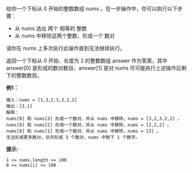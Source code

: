 给你一个下标从 0 开始的整数数组 nums 。在一步操作中，你可以执行以下步骤：

- 从 nums 选出 两个 相等的 整数
- 从 nums 中移除这两个整数，形成一个 数对

请你在 nums 上多次执行此操作直到无法继续执行。

返回一个下标从 0 开始、长度为 2 的整数数组 answer 作为答案，其中 answer[0] 是形成的数对数目，answer[1] 是对 nums 尽可能执行上述操作后剩下的整数数目。

**例1：**
```
输入：nums = [1,3,2,1,3,2,2]
输出：[3,1]
解释：
nums[0] 和 nums[3] 形成一个数对，并从 nums 中移除，nums = [3,2,3,2,2] 。
nums[0] 和 nums[2] 形成一个数对，并从 nums 中移除，nums = [2,2,2] 。
nums[0] 和 nums[1] 形成一个数对，并从 nums 中移除，nums = [2] 。
无法形成更多数对。总共形成 3 个数对，nums 中剩下 1 个数字。
```

**提示:**
```
1 <= nums.length <= 100
0 <= nums[i] <= 100
```

